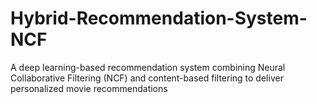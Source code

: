 # Hybrid-Recommendation-System-NCF
A deep learning-based recommendation system combining Neural Collaborative Filtering (NCF) and content-based filtering to deliver personalized movie recommendations
